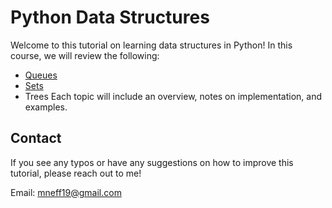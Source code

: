 # Python Data Structures
Welcome to this tutorial on learning data structures in Python! In this course, we will review the following:
- [Queues](./1-queues.md)
- [Sets](./2-sets.md)
- Trees
Each topic will include an overview, notes on implementation, and examples.

## Contact
If you see any typos or have any suggestions on how to improve this tutorial, please reach out to me!

Email: [mneff19@gmail.com](mailto:mneff19@gmail.com)